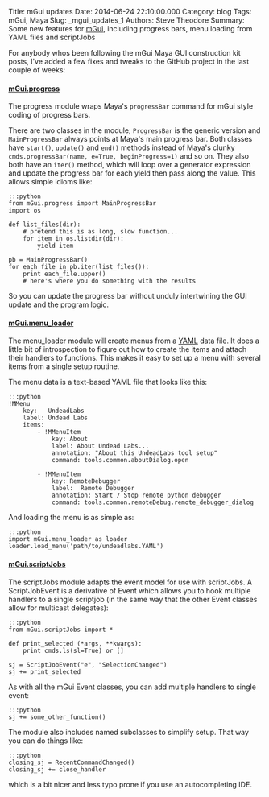Title: mGui updates
Date: 2014-06-24 22:10:00.000
Category: blog
Tags: mGui, Maya
Slug: _mgui_updates_1
Authors: Steve Theodore
Summary: Some new features for [mGui](https://github.com/theodox/mGui), including progress bars, menu loading from YAML files and scriptJobs

For anybody whos been following the mGui Maya GUI construction kit posts, I've added a few fixes and tweaks to the GitHub project in the last couple of weeks:

#### [mGui.progress](https://github.com/theodox/mGui/blob/master/mGui/progress.py)

The progress module wraps Maya's `progressBar` command for mGui style coding of progress bars.   
  
There are two classes in the module;  `ProgressBar` is the generic version and `MainProgressBar` always points at Maya's main progress bar.  Both classes have `start()`, `update()` and `end()` methods instead of Maya's clunky `cmds.progressBar(name, e=True, beginProgress=1)` and so on.  They also both have an `iter()` method, which will loop over a generator expression and update the progress bar for each yield then pass along the value. This allows simple idioms like:  
  
    :::python  
    from mGui.progress import MainProgressBar  
    import os  
      
    def list_files(dir):  
        # pretend this is as long, slow function...  
        for item in os.listdir(dir):  
            yield item  
      
    pb = MainProgressBar()  
    for each_file in pb.iter(list_files()):  
        print each_file.upper()  
        # here's where you do something with the results  
    
  
So you can update the progress bar without unduly intertwining the GUI update and the program logic.  

#### [mGui.menu_loader](https://github.com/theodox/mGui/blob/master/mGui/menu_loader.py)

The menu_loader module will create menus from a [YAML](http://pyyaml.org/wiki/PyYAMLDocumentation) data file.  It does a little bit of introspection to figure out how to create the items and attach their handlers to functions. This makes it easy to set up a menu with several items from a single setup routine.

The menu data is a text-based YAML file that looks like this:  
  
    :::python
    !MMenu  
        key:   UndeadLabs  
        label: Undead Labs  
        items:  
            - !MMenuItem  
                key: About  
                label: About Undead Labs...  
                annotation: "About this UndeadLabs tool setup"  
                command: tools.common.aboutDialog.open  
      
            - !MMenuItem  
                key: RemoteDebugger  
                label:  Remote Debugger  
                annotation: Start / Stop remote python debugger  
                command: tools.common.remoteDebug.remote_debugger_dialog  
    

And loading the menu is as simple as:  

    :::python   
    import mGui.menu_loader as loader  
    loader.load_menu('path/to/undeadlabs.YAML')  

#### [mGui.scriptJobs](https://github.com/theodox/mGui/blob/master/mGui/scriptJobs.py)

The scriptJobs module adapts the event model for use with scriptJobs. A ScriptJobEvent is a derivative of Event which allows you to hook multiple handlers to a single scriptjob (in the same way that the other Event classes allow for multicast delegates):  
  
    :::python    
    from mGui.scriptJobs import *  
      
    def print_selected (*args, **kwargs):  
        print cmds.ls(sl=True) or []  
      
    sj = ScriptJobEvent("e", "SelectionChanged")  
    sj += print_selected  
    

  
As with all the mGui Event classes, you can add multiple handlers to  single event:  
  
    :::python
    sj += some_other_function()  
    
  
The module also includes named subclasses to simplify setup. That way you can do things like:  

    :::python    
    closing_sj = RecentCommandChanged()  
    closing_sj += close_handler  
    

which is a bit nicer and less typo prone if you use an autocompleting IDE.  

